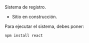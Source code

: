 <h1></h1> Sistema de registro. </h1>

- Sitio en construcción.

Para ejecutar el sistema, debes poner:

```npm install react```
